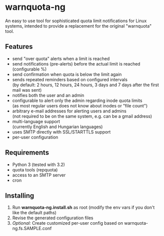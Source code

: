 # warnquota-ng
An easy to use tool for sophisticated quota limit notifications for Linux systems, intended to provide a replacement for the original "warnquota" tool.

## Features
 - send "over quota" alerts when a limit is reached
 - send notifications (pre-alerts) before the actual limit is reached (configurable %)
 - send confirmation when quota is below the limit again
 - sends repeated reminders based on configured intervals \
 (by default: 2 hours, 12 hours, 24 hours, 3 days and 7 days after the first mail was sent)
 - notifies both the user and an admin
 - configurable to alert only the admin regarding inode quota limits \
 (as most regular users does not know about inodes or "file count")
 - arbitrary e-mail addresses for alerting users and admins \
   (not required to be on the same system, e.g. can be a gmail address)
 - multi-language support \
   (currently English and Hungarian languages)
 - uses SMTP directly with SSL/STARTTLS support
 - per-user configuration

## Requirements
 - Python 3 (tested with 3.2)
 - quota tools (repquota)
 - access to an SMTP server
 - cron

## Installing
 1. Run **warnquota-ng.install.sh** as root (modify the env vars if you don't like the default paths)
 2. Revise the generated configuration files
 3. *Optional:* Create customized per-user config based on warnquota-ng.fs.SAMPLE.conf
 
